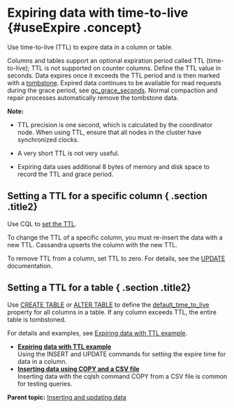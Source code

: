 # Expiring data with time-to-live {#useExpire .concept}

Use time-to-live \(TTL\) to expire data in a column or table.

Columns and tables support an optional expiration period called TTL \(time-to-live\); TTL is not supported on counter columns. Define the TTL value in seconds. Data expires once it exceeds the TTL period and is then marked with a [tombstone](/en/glossary/doc/glossary/gloss_tombstone.html). Expired data continues to be available for read requests during the grace period, see [gc\_grace\_seconds](../cql_reference/cqlCreateTable.md#cqlTableGc_grace_seconds). Normal compaction and repair processes automatically remove the tombstone data.

**Note:** 

-   TTL precision is one second, which is calculated by the coordinator node. When using TTL, ensure that all nodes in the cluster have synchronized clocks.
-   A very short TTL is not very useful.

-   Expiring data uses additional 8 bytes of memory and disk space to record the TTL and grace period.


## Setting a TTL for a specific column { .section .title2}

Use CQL to [set the TTL](useTTL.md).

To change the TTL of a specific column, you must re-insert the data with a new TTL. Cassandra upserts the column with the new TTL.

To remove TTL from a column, set TTL to zero. For details, see the [UPDATE](../cql_reference/cqlUpdate.md) documentation.

## Setting a TTL for a table { .section .title2}

Use [CREATE TABLE](../cql_reference/cqlCreateTable.md#) or [ALTER TABLE](../cql_reference/cqlAlterTable.md) to define the [default\_time\_to\_live](../cql_reference/cqlCreateTable.md#cqlTableDefaultTTL) property for all columns in a table. If any column exceeds TTL, the entire table is tombstoned.

For details and examples, see [Expiring data with TTL example](useExpireExample.md).

-   **[Expiring data with TTL example](../../cql/cql_using/useExpireExample.md)**  
 Using the INSERT and UPDATE commands for setting the expire time for data in a column.
-   **[Inserting data using COPY and a CSV file](../../cql/cql_using/useInsertCopyCSV.md)**  
Inserting data with the cqlsh command COPY from a CSV file is common for testing queries.

**Parent topic:** [Inserting and updating data](../../cql/cql_using/useInsertDataTOC.md)

